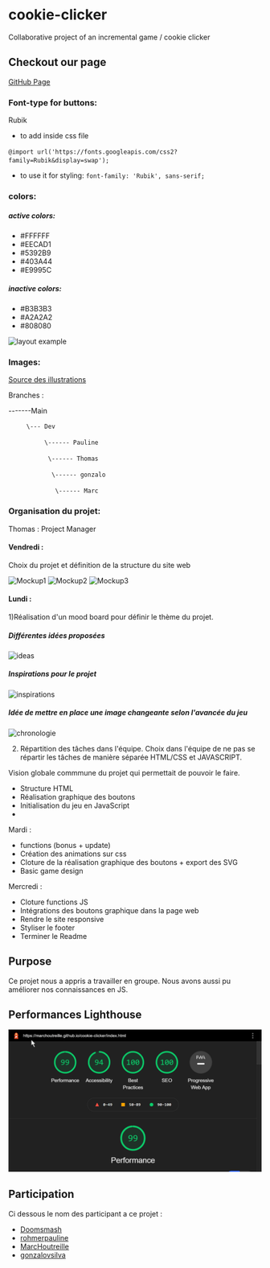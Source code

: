 # cookie-clicker

Collaborative project of an incremental game / cookie clicker

## Checkout our page
[GitHub Page](https://marchoutreille.github.io/cookie-clicker)

### Font-type for buttons: 
Rubik
* to add inside css file

``@import url('https://fonts.googleapis.com/css2?family=Rubik&display=swap');
``
* to use it for styling: ``font-family: 'Rubik', sans-serif; ``

### colors:
##### active colors:
* #FFFFFF
* #EECAD1
* #5392B9
* #403A44
* #E9995C

##### inactive colors:
* #B3B3B3
* #A2A2A2
* #808080
  

![layout example](previews/btns_layout.png)

### Images:

[Source des illustrations](https://illlustrations.co/?ref=lapaninja)

Branches :

-------Main

         \--- Dev
         
              \------ Pauline
              
               \------ Thomas
               
                \------ gonzalo
                
                 \------ Marc

### Organisation du projet: 

Thomas : Project Manager

#### Vendredi :

Choix du projet et définition de la structure du site web

![Mockup1](previews/mockup1.png)
![Mockup2](previews/mockup2.png)
![Mockup3](previews/mockup3.png)

#### Lundi :

1)Réalisation d'un mood board pour définir le thème du projet.

##### Différentes idées proposées 
![ideas](previews/ideas.png)

##### Inspirations pour le projet
![inspirations](previews/inspirations.png)

##### Idée de mettre en place une image changeante selon l'avancée du jeu
![chronologie](previews/chronologie.png)

2) Répartition des tâches dans l'équipe. Choix dans l'équipe de ne pas se répartir les tâches de manière séparée HTML/CSS et JAVASCRIPT. 

Vision globale commmune du projet qui permettait de pouvoir le faire.

- Structure HTML 
- Réalisation graphique des boutons
- Initialisation du jeu en JavaScript 
- 

Mardi : 

- functions (bonus + update)
- Création des animations sur css
- Cloture de la réalisation graphique des boutons + export des SVG
- Basic game design

Mercredi : 

- Cloture functions JS
- Intégrations des boutons graphique dans la page web
- Rendre le site responsive
- Styliser le footer
- Terminer le Readme

## Purpose

Ce projet nous a appris a travailler en groupe. Nous avons aussi pu améliorer nos connaissances en JS.

## Performances Lighthouse
![lighthouse](/lighthouse2.png)

## Participation

Ci dessous le nom des participant a ce projet :

- [Doomsmash](https://github.com/Doomsmash)
- [rohmerpauline](https://github.com/rohmerpauline)
- [MarcHoutreille](https://github.com/MarcHoutreille)
- [gonzalovsilva](https://github.com/gonzalovsilva)
